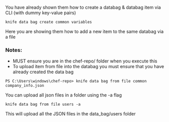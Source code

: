 You have already shown them how to create a databag & databag item via CLI (with dummy key-value pairs)
```
knife data bag create common variables
```
Here you are showing them how to add a new item to the same databag via a file 

### Notes:
* MUST ensure you are in the chef-repo/ folder when you execute this
* To upload item from file into the databag you must ensure that you have already created the data bag

```
PS C:\Users\windows\chef-repo> knife data bag from file common company_info.json
```

You can upload all json files in a folder using the -a flag
```
knife data bag from file users -a
```
This will upload all the JSON files in the data_bag/users folder

